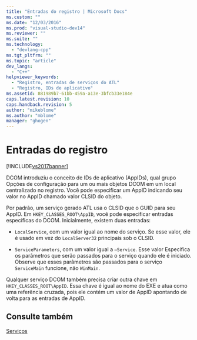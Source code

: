 ```yaml
---
title: "Entradas do registro | Microsoft Docs"
ms.custom: ""
ms.date: "12/03/2016"
ms.prod: "visual-studio-dev14"
ms.reviewer: ""
ms.suite: ""
ms.technology: 
  - "devlang-cpp"
ms.tgt_pltfrm: ""
ms.topic: "article"
dev_langs: 
  - "C++"
helpviewer_keywords: 
  - "Registro, entradas de serviços do ATL"
  - "Registro, IDs de aplicativo"
ms.assetid: 881989b7-61bb-459a-a13e-3bfcb33e184e
caps.latest.revision: 10
caps.handback.revision: 5
author: "mikeblome"
ms.author: "mblome"
manager: "ghogen"
---
```

# Entradas do registro
[!INCLUDE[vs2017banner](../assembler/inline/includes/vs2017banner.md)]

DCOM introduziu o conceito de IDs de aplicativo \(AppIDs\), qual grupo Opções de configuração para um ou mais objetos DCOM em um local centralizado no registro. Você pode especificar um AppID indicando seu valor no AppID chamado valor CLSID do objeto.  
  
 Por padrão, um serviço gerado ATL usa o CLSID que o GUID para seu AppID. Em `HKEY_CLASSES_ROOT\AppID`, você pode especificar entradas específicas do DCOM. Inicialmente, existem duas entradas:  
  
-   `LocalService`, com um valor igual ao nome do serviço. Se esse valor, ele é usado em vez do `LocalServer32` principais sob o CLSID.  
  
-   `ServiceParameters`, com um valor igual a `–Service`. Esse valor Especifica os parâmetros que serão passados para o serviço quando ele é iniciado. Observe que esses parâmetros são passados para o serviço `ServiceMain` funcione, não `WinMain`.  
  
 Qualquer serviço DCOM também precisa criar outra chave em `HKEY_CLASSES_ROOT\AppID`. Essa chave é igual ao nome do EXE e atua como uma referência cruzada, pois ele contém um valor de AppID apontando de volta para as entradas de AppID.  
  
## Consulte também  
 [Serviços](../atl/atl-services.md)